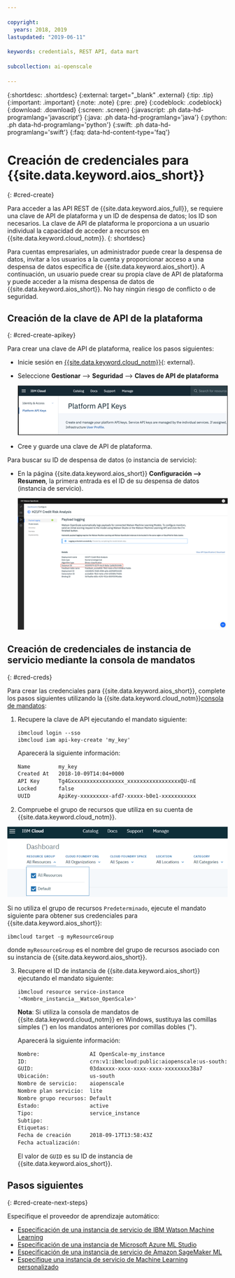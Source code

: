 ```yaml
---

copyright:
  years: 2018, 2019
lastupdated: "2019-06-11"

keywords: credentials, REST API, data mart

subcollection: ai-openscale

---
```


{:shortdesc: .shortdesc}
{:external: target="_blank" .external}
{:tip: .tip}
{:important: .important}
{:note: .note}
{:pre: .pre}
{:codeblock: .codeblock}
{:download: .download}
{:screen: .screen}
{:javascript: .ph data-hd-programlang='javascript'}
{:java: .ph data-hd-programlang='java'}
{:python: .ph data-hd-programlang='python'}
{:swift: .ph data-hd-programlang='swift'}
{:faq: data-hd-content-type='faq'}

# Creación de credenciales para {{site.data.keyword.aios_short}}
{: #cred-create}

Para acceder a las API REST de {{site.data.keyword.aios_full}}, se requiere una clave de API de plataforma y un ID de despensa de datos; los
ID son necesarios. La clave de API de plataforma le proporciona a un usuario individual la capacidad de acceder a recursos en {{site.data.keyword.cloud_notm}}.
{: shortdesc}

Para cuentas empresariales, un administrador puede crear la despensa de datos, invitar a los usuarios a la cuenta y proporcionar acceso a una
despensa de datos específica de {{site.data.keyword.aios_short}}. A continuación, un usuario puede crear su propia clave de API de plataforma y
puede acceder a la misma despensa de datos de {{site.data.keyword.aios_short}}. No hay ningún riesgo de conflicto o de seguridad.

## Creación de la clave de API de la plataforma
{: #cred-create-apikey}

Para crear una clave de API de plataforma, realice los pasos siguientes:

- Inicie sesión en [{{site.data.keyword.cloud_notm}}](https://{DomainName}){: external}.

- Seleccione **Gestionar** --> **Seguridad** --> **Claves de API de plataforma**

    ![Claves de API de plataforma](images/cred-api-key.png)

- Cree y guarde una clave de API de plataforma.

Para buscar su ID de despensa de datos (o instancia de servicio):

- En la página {{site.data.keyword.aios_short}} **Configuración --> Resumen**, la primera entrada es el ID de su despensa de datos (instancia de servicio).

    ![ID de despensa de datos](images/data-mart-id.png)

## Creación de credenciales de instancia de servicio mediante la consola de mandatos
{: #cred-creds}

Para crear las credenciales para {{site.data.keyword.aios_short}}, complete los pasos siguientes utilizando la
{{site.data.keyword.cloud_notm}}[consola de mandatos](/docs/cli?topic=cloud-cli-ibmcloud-cli):

1. Recupere la clave de API ejecutando el mandato siguiente:

    ```curl
    ibmcloud login --sso
    ibmcloud iam api-key-create 'my_key'
    ```

    Aparecerá la siguiente información:

    ```bash
    Name         my_key
    Created At   2018-10-09T14:04+0000
    API Key      Tg4Gxxxxxxxxxxxxxxxxx_xxxxxxxxxxxxxxxxxQU-nE
    Locked       false
    UUID         ApiKey-xxxxxxxxx-afd7-xxxxx-b0e1-xxxxxxxxxxx
    ```
2. Compruebe el grupo de recursos que utiliza en su cuenta de {{site.data.keyword.cloud_notm}}.

  ![Grupo de recursos en la nube](images/cloud-resource.png)

  Si no utiliza el grupo de recursos `Predeterminado`, ejecute el mandato siguiente para obtener sus credenciales para {{site.data.keyword.aios_short}}:

   ```curl
   ibmcloud target -g myResourceGroup
   ```

  donde `myResourceGroup` es el nombre del grupo de recursos asociado con su instancia de {{site.data.keyword.aios_short}}.

3. Recupere el ID de instancia de {{site.data.keyword.aios_short}} ejecutando el mandato siguiente:

    ```curl
    ibmcloud resource service-instance '<Nombre_instancia__Watson_OpenScale>'
    ```
    **Nota**: Si utiliza la consola de mandatos de {{site.data.keyword.cloud_notm}} en Windows, sustituya las comillas simples
(') en los mandatos anteriores por comillas dobles (").

    Aparecerá la siguiente información:

    ```bash
    Nombre:                AI OpenScale-my_instance
    ID:                    crn:v1:ibmcloud:public:aiopenscale:us-south:a/c2f2xxxxxxxxxxxx867::
    GUID:                  03daxxxx-xxxx-xxxx-xxxx-xxxxxxxx38a7
    Ubicación:             us-south
    Nombre de servicio:    aiopenscale
    Nombre plan servicio:  lite
    Nombre grupo recursos: Default
    Estado:                active
    Tipo:                  service_instance
    Subtipo:
    Etiquetas:
    Fecha de creación      2018-09-17T13:58:43Z
    Fecha actualización:
    ```

    El valor de `GUID` es su ID de instancia de {{site.data.keyword.aios_short}}.
        
## Pasos siguientes
{: #cred-create-next-steps}

Especifique el proveedor de aprendizaje automático:

- [Especificación de una instancia de servicio de IBM Watson Machine Learning](https://test.cloud.ibm.com/docs/services/ai-openscale?topic=ai-openscale-wml-connect)
- [Especificación de una instancia de Microsoft Azure ML Studio](https://test.cloud.ibm.com/docs/services/ai-openscale?topic=ai-openscale-connect-azure)
- [Especificación de una instancia de servicio de Amazon SageMaker ML](https://test.cloud.ibm.com/docs/services/ai-openscale?topic=ai-openscale-csm-connect)
- [Especifique una instancia de servicio de Machine Learning personalizado](https://test.cloud.ibm.com/docs/services/ai-openscale?topic=ai-openscale-co-connect)
